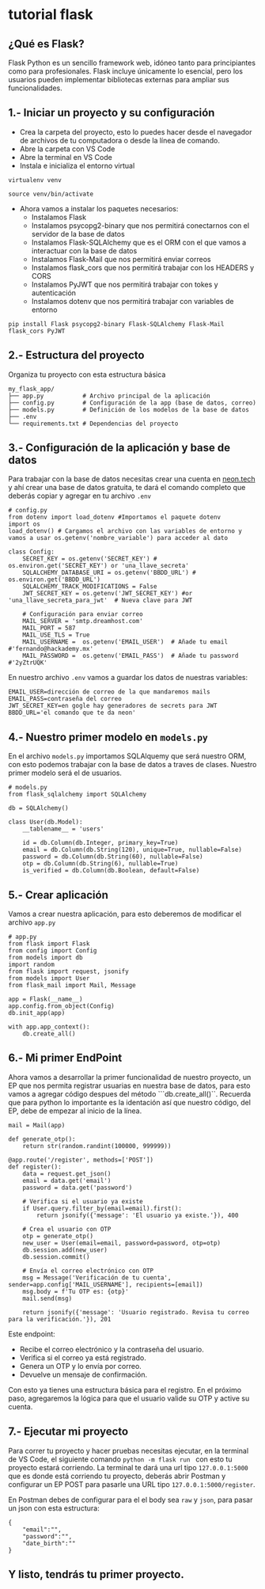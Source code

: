 # tutorial flask

## ¿Qué es Flask?
Flask Python es un sencillo framework web, idóneo tanto para principiantes como para profesionales. Flask incluye únicamente lo esencial, pero los usuarios pueden implementar bibliotecas externas para ampliar sus funcionalidades.

## 1.- Iniciar un proyecto y su configuración

* Crea la carpeta del proyecto, esto lo puedes hacer desde el navegador de archivos de tu computadora o desde la línea de comando.
* Abre la carpeta con VS Code
* Abre la terminal en VS Code
* Instala e inicializa el entorno virtual
```
virtualenv venv
```
```
source venv/bin/activate
```
* Ahora vamos a instalar los paquetes necesarios:
  * Instalamos Flask
  * Instalamos psycopg2-binary que nos permitirá conectarnos con el servidor de la base de datos
  * Instalamos Flask-SQLAlchemy que es el ORM con el que vamos a interactuar con la base de datos
  * Instalamos Flask-Mail que nos permitirá enviar correos
  * Instalamos flask_cors que nos permitirá trabajar con los HEADERS y CORS
  * Instalamos PyJWT que nos permitirá trabajar con tokes y autenticación
  * Instalamos dotenv que nos permitirá trabajar con variables de entorno
```
pip install Flask psycopg2-binary Flask-SQLAlchemy Flask-Mail flask_cors PyJWT
```

## 2.- Estructura del proyecto
Organiza tu proyecto con esta estructura básica

```
my_flask_app/
├── app.py           # Archivo principal de la aplicación
├── config.py        # Configuración de la app (base de datos, correo)
├── models.py        # Definición de los modelos de la base de datos
├── .env
└── requirements.txt # Dependencias del proyecto
```

## 3.- Configuración de la aplicación y base de datos
Para trabajar con la base de datos necesitas crear una cuenta en [neon.tech](https://neon.tech) y ahí crear una base de datos gratuita, te dará el comando completo que deberás copiar y agregar en tu archivo ```.env```

```
# config.py
from dotenv import load_dotenv #Importamos el paquete dotenv
import os
load_dotenv() # Cargamos el archivo con las variables de entorno y vamos a usar os.getenv('nombre_variable') para acceder al dato

class Config:
    SECRET_KEY = os.getenv('SECRET_KEY') # os.environ.get('SECRET_KEY') or 'una_llave_secreta'
    SQLALCHEMY_DATABASE_URI = os.getenv('BBDD_URL') # os.environ.get('BBDD_URL')
    SQLALCHEMY_TRACK_MODIFICATIONS = False
    JWT_SECRET_KEY = os.getenv('JWT_SECRET_KEY') #or 'una_llave_secreta_para_jwt'  # Nueva clave para JWT

    # Configuración para enviar correo
    MAIL_SERVER = 'smtp.dreamhost.com'
    MAIL_PORT = 587
    MAIL_USE_TLS = True
    MAIL_USERNAME =  os.getenv('EMAIL_USER')  # Añade tu email #'fernando@hackademy.mx' 
    MAIL_PASSWORD =  os.getenv('EMAIL_PASS')  # Añade tu password #'2yZtrUQK'
```
En nuestro archivo ```.env``` vamos a guardar los datos de nuestras variables:
```
EMAIL_USER=dirección de correo de la que mandaremos mails
EMAIL_PASS=contraseña del correo
JWT_SECRET_KEY=en gogle hay generadores de secrets para JWT
BBDD_URL='el comando que te da neon'
```

## 4.- Nuestro primer modelo en ```models.py```
En el archivo ```models.py``` importamos SQLAlquemy que será nuestro ORM, con esto podemos trabajar con la base de datos a traves de clases.
Nuestro primer modelo será el de usuarios.
```
# models.py
from flask_sqlalchemy import SQLAlchemy

db = SQLAlchemy()

class User(db.Model):
    __tablename__ = 'users'
    
    id = db.Column(db.Integer, primary_key=True)
    email = db.Column(db.String(120), unique=True, nullable=False)
    password = db.Column(db.String(60), nullable=False)
    otp = db.Column(db.String(6), nullable=True)
    is_verified = db.Column(db.Boolean, default=False)
```

## 5.- Crear aplicación
Vamos a crear nuestra aplicación, para esto deberemos de modificar el archivo ```app.py```

```
# app.py
from flask import Flask
from config import Config
from models import db
import random
from flask import request, jsonify
from models import User
from flask_mail import Mail, Message

app = Flask(__name__)
app.config.from_object(Config)
db.init_app(app)

with app.app_context():
    db.create_all()
```
## 6.- Mi primer EndPoint
Ahora vamos a desarrollar la primer funcionalidad de nuestro proyecto, un EP que nos permita registrar usuarias en nuestra base de datos, para esto vamos a agregar código despues del método ```db.create_all()``. Recuerda que para python lo importante es la identación así que nuestro código, del EP, debe de empezar al inicio de la línea.

```
mail = Mail(app)

def generate_otp():
    return str(random.randint(100000, 999999))

@app.route('/register', methods=['POST'])
def register():
    data = request.get_json()
    email = data.get('email')
    password = data.get('password')

    # Verifica si el usuario ya existe
    if User.query.filter_by(email=email).first():
        return jsonify({'message': 'El usuario ya existe.'}), 400

    # Crea el usuario con OTP
    otp = generate_otp()
    new_user = User(email=email, password=password, otp=otp)
    db.session.add(new_user)
    db.session.commit()

    # Envía el correo electrónico con OTP
    msg = Message('Verificación de tu cuenta', sender=app.config['MAIL_USERNAME'], recipients=[email])
    msg.body = f'Tu OTP es: {otp}'
    mail.send(msg)

    return jsonify({'message': 'Usuario registrado. Revisa tu correo para la verificación.'}), 201
```
Este endpoint:

* Recibe el correo electrónico y la contraseña del usuario.
* Verifica si el correo ya está registrado.
* Genera un OTP y lo envía por correo.
* Devuelve un mensaje de confirmación.

Con esto ya tienes una estructura básica para el registro. En el próximo paso, agregaremos la lógica para que el usuario valide su OTP y active su cuenta.

## 7.- Ejecutar mi proyecto
Para correr tu proyecto y hacer pruebas necesitas ejecutar, en la terminal de VS Code, el siguiente comando ```python -m flask run ``` con esto tu proyecto estará corriendo.
La terminal te dará una url tipo ```127.0.0.1:5000``` que es donde está corriendo tu proyecto, deberás abrir Postman y configurar un EP POST para pasarle una URL tipo ```127.0.0.1:5000/register```.

En Postman debes de configurar para el el body sea ```raw``` y ```json```, para pasar un json con esta estructura:
```
{
    "email":"",
    "password":"",
    "date_birth":""
}
```

## Y listo, tendrás tu primer proyecto.
